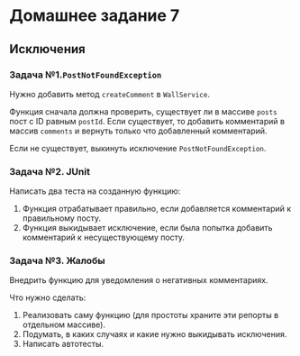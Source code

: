 # Домашнее задание 7

## Исключения

### Задача №1.`PostNotFoundException`

Нужно добавить метод `createComment` в `WallService`.

Функция сначала должна проверить, существует ли в массиве `posts` пост с ID равным `postId`. Если существует, то добавить комментарий в массив `comments` и вернуть только что добавленный комментарий.

Если не существует, выкинуть исключение `PostNotFoundException`.

### Задача №2. JUnit

Написать два теста на созданную функцию:
1. Функция отрабатывает правильно, если добавляется комментарий к правильному посту.
1. Функция выкидывает исключение, если была попытка добавить комментарий к несуществующему посту.

### Задача №3. Жалобы

Внедрить функцию для уведомления о негативных комментариях.

Что нужно сделать:
1. Реализовать саму функцию (для простоты храните эти репорты в отдельном массиве).
1. Подумать, в каких случаях и какие нужно выкидывать исключения.
1. Написать автотесты.